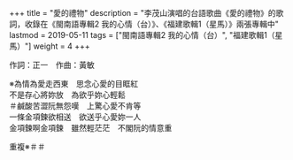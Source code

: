 +++
title = "愛的禮物"
description = "李茂山演唱的台語歌曲《愛的禮物》的歌詞，收錄在《閩南語專輯2 我的心情（台）》、《福建歌輯1（星馬）》兩張專輯中"
lastmod = 2019-05-11
tags = ["閩南語專輯2 我的心情（台）",  "福建歌輯1（星馬）"]
weight = 4
+++

作詞：正一　作曲：黃敏   

※為情為愛走西東　思念心愛的目眶紅  
不是存心將妳放　為欲乎妳心輕鬆  
＃鹹酸苦澀阮無怨嘆　上驚心愛不肯等  
一條金項鍊欲相送　欲送乎心愛妳一人  
金項鍊啊金項鍊　雖然輕茫茫　不閣阮的情意重  

重複※＃＃